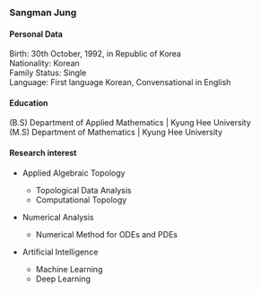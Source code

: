 ### Sangman Jung
  
#### Personal Data
Birth: 30th October, 1992, in Republic of Korea  
Nationality: Korean  
Family Status: Single  
Language: First language Korean, Convensational in English
  
#### Education
(B.S) Department of Applied Mathematics | Kyung Hee University  
(M.S) Department of Mathematics | Kyung Hee University
  
#### Research interest
+ Applied Algebraic Topology
  - Topological Data Analysis
  - Computational Topology
  
+ Numerical Analysis
  - Numerical Method for ODEs and PDEs
  
+ Artificial Intelligence
  - Machine Learning
  - Deep Learning
<!--
**normal92/normal92** is a ✨ _special_ ✨ repository because its `README.md` (this file) appears on your GitHub profile.

Here are some ideas to get you started:

- 🔭 I’m currently working on ...
- 🌱 I’m currently learning ...
- 👯 I’m looking to collaborate on ...
- 🤔 I’m looking for help with ...
- 💬 Ask me about ...
- 📫 How to reach me: ...
- 😄 Pronouns: ...
- ⚡ Fun fact: ...
-->
